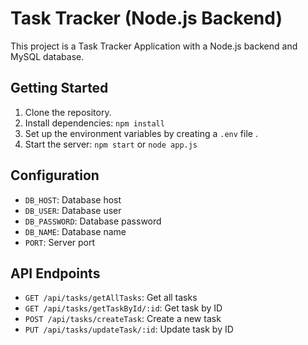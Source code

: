 # Task Tracker (Node.js Backend)

This project is a Task Tracker Application with a Node.js backend and MySQL database.

## Getting Started

1. Clone the repository.
2. Install dependencies: `npm install`
3. Set up the environment variables by creating a `.env` file .
4. Start the server: `npm start` or `node app.js`

## Configuration

- `DB_HOST`: Database host
- `DB_USER`: Database user
- `DB_PASSWORD`: Database password
- `DB_NAME`: Database name
- `PORT`: Server port

## API Endpoints

- `GET /api/tasks/getAllTasks`: Get all tasks
- `GET /api/tasks/getTaskById/:id`: Get task by ID
- `POST /api/tasks/createTask`: Create a new task
- `PUT /api/tasks/updateTask/:id`: Update task by ID

